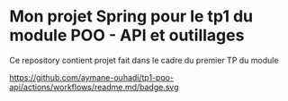 # Mon projet Spring pour le tp1 du module POO - API et outillages

Ce repository contient projet fait dans le cadre du premier TP du module 

https://github.com/aymane-ouhadi/tp1-poo-api/actions/workflows/readme.md/badge.svg
